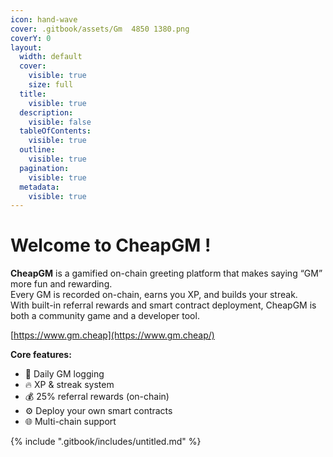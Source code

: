 ```yaml
---
icon: hand-wave
cover: .gitbook/assets/Gm  4850 1380.png
coverY: 0
layout:
  width: default
  cover:
    visible: true
    size: full
  title:
    visible: true
  description:
    visible: false
  tableOfContents:
    visible: true
  outline:
    visible: true
  pagination:
    visible: true
  metadata:
    visible: true
---
```


# Welcome to CheapGM !

**CheapGM** is a gamified on-chain greeting platform that makes saying “GM” more fun and rewarding.\
Every GM is recorded on-chain, earns you XP, and builds your streak.\
With built-in referral rewards and smart contract deployment, CheapGM is both a community game and a developer tool.

[https://www.gm.cheap](https://www.gm.cheap/)

**Core features:**

* 🌅 Daily GM logging
* 🔥 XP & streak system
* 💰 25% referral rewards (on-chain)
* ⚙️ Deploy your own smart contracts
* 🌐 Multi-chain support

{% include ".gitbook/includes/untitled.md" %}

